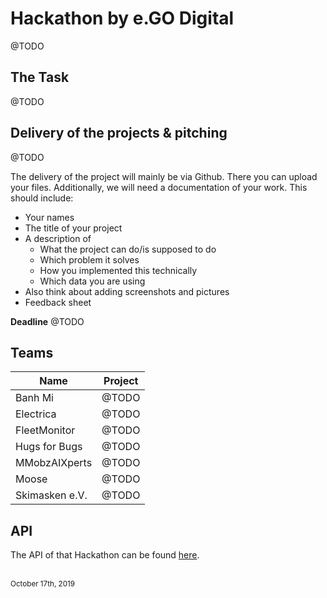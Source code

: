 # Hackathon by e.GO Digital

@TODO

## The Task

@TODO

## Delivery of the projects & pitching

@TODO

The delivery of the project will mainly be via Github. There you can upload your files. Additionally, we will need a documentation of your work. This should include:

* Your names
* The title of your project
* A description of 
  * What the project can do/is supposed to do
  * Which problem it solves
  * How you implemented this technically
  * Which data you are using
* Also think about adding screenshots and pictures
* Feedback sheet

**Deadline**
@TODO 

## Teams

| Name | Project |
|------|---------|
| Banh Mi | @TODO |
| Electrica | @TODO |
| FleetMonitor | @TODO |
| Hugs for Bugs | @TODO |
| MMobzAIXperts | @TODO |
| Moose | @TODO |
| Skimasken e.V. | @TODO |

## API

The API of that Hackathon can be found [here](./api).

<br />
<sup>October 17th, 2019</sup>
